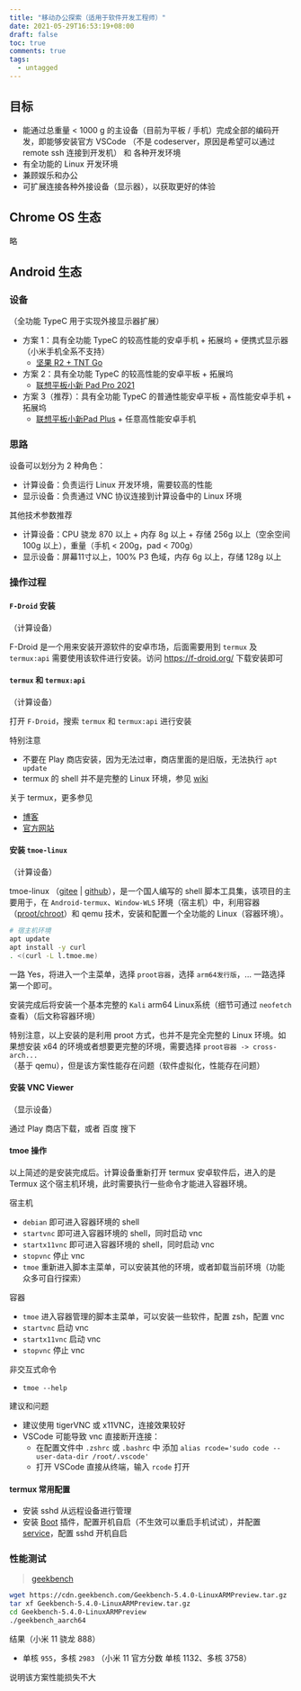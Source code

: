 ```yaml
---
title: "移动办公探索（适用于软件开发工程师）"
date: 2021-05-29T16:53:19+08:00
draft: false
toc: true
comments: true
tags:
  - untagged
---
```


## 目标

* 能通过总重量 < 1000 g 的主设备（目前为平板 / 手机）完成全部的编码开发，即能够安装官方 VSCode （不是 codeserver，原因是希望可以通过 remote ssh 连接到开发机） 和 各种开发环境
* 有全功能的 Linux 开发环境
* 兼顾娱乐和办公
* 可扩展连接各种外接设备（显示器），以获取更好的体验

## Chrome OS 生态

略

## Android 生态

### 设备

（全功能 TypeC 用于实现外接显示器扩展）

* 方案 1：具有全功能 TypeC 的较高性能的安卓手机 + 拓展坞 + 便携式显示器（小米手机全系不支持）
    * [坚果 R2 + TNT Go](https://www.smartisan.com/item/100187101)
* 方案 2：具有全功能 TypeC 的较高性能的安卓平板 + 拓展坞
    * [联想平板小新 Pad Pro 2021](https://item.lenovo.com.cn/product/1014616.html)
* 方案 3（推荐）：具有全功能 TypeC 的普通性能安卓平板 + 高性能安卓手机 + 拓展坞
    * [联想平板小新Pad Plus](https://item.lenovo.com.cn/product/1014618.html) + 任意高性能安卓手机

### 思路

设备可以划分为 2 种角色：

* 计算设备：负责运行 Linux 开发环境，需要较高的性能
* 显示设备：负责通过 VNC 协议连接到计算设备中的 Linux 环境

其他技术参数推荐

* 计算设备：CPU 骁龙 870 以上 + 内存 8g 以上 + 存储 256g 以上（空余空间 100g 以上），重量（手机 < 200g，pad < 700g）
* 显示设备：屏幕11寸以上，100% P3 色域，内存 6g 以上，存储 128g 以上

### 操作过程

#### `F-Droid` 安装

（计算设备）

F-Droid 是一个用来安装开源软件的安卓市场，后面需要用到 `termux` 及 `termux:api` 需要使用该软件进行安装。访问 https://f-droid.org/ 下载安装即可

#### `termux` 和 `termux:api`

（计算设备）

打开 `F-Droid`，搜索 `termux` 和 `termux:api` 进行安装

特别注意

* 不要在 Play 商店安装，因为无法过审，商店里面的是旧版，无法执行 `apt update`
* termux 的 shell 并不是完整的 Linux 环境，参见 [wiki](https://wiki.termux.com/wiki/Differences_from_Linux)

关于 termux，更多参见

* [博客](https://www.sqlsec.com/2018/05/termux.html)
* [官方网站](https://termux.com/)

#### 安装 `tmoe-linux`

（计算设备）

tmoe-linux （[gitee](https://gitee.com/mo2/linux) | [github](https://github.com/2moe/tmoe-linux)），是一个国人编写的 shell 脚本工具集，该项目的主要用于，在 `Android-termux`、`Window-WLS` 环境（宿主机）中，利用容器（[proot/chroot](https://wiki.termux.com/wiki/PRoot)）和 qemu 技术，安装和配置一个全功能的 Linux（容器环境）。

```bash
# 宿主机环境
apt update
apt install -y curl
. <(curl -L l.tmoe.me)
```

一路 Yes，将进入一个主菜单，选择 `proot容器`，选择 `arm64发行版`，... 一路选择第一个即可。

安装完成后将安装一个基本完整的 `Kali` arm64 Linux系统（细节可通过 `neofetch` 查看）（后文称容器环境）

特别注意，以上安装的是利用 proot 方式，也并不是完全完整的 Linux 环境。如果想安装 x64 的环境或者想要更完整的环境，需要选择 `proot容器 -> cross-arch...`（基于 qemu），但是该方案性能存在问题（软件虚拟化，性能存在问题）

#### 安装 VNC Viewer

（显示设备）

通过 Play 商店下载，或者 百度 搜下

#### tmoe 操作

以上简述的是安装完成后。计算设备重新打开 termux 安卓软件后，进入的是 Termux 这个宿主机环境，此时需要执行一些命令才能进入容器环境。

宿主机

* `debian` 即可进入容器环境的 shell
* `startvnc` 即可进入容器环境的 shell，同时启动 vnc
* `startx11vnc` 即可进入容器环境的 shell，同时启动 vnc
* `stopvnc` 停止 vnc
* `tmoe` 重新进入脚本主菜单，可以安装其他的环境，或者卸载当前环境（功能众多可自行探索）

容器

* `tmoe` 进入容器管理的脚本主菜单，可以安装一些软件，配置 zsh，配置 vnc
* `startvnc` 启动 vnc
* `startx11vnc` 启动 vnc
* `stopvnc` 停止 vnc

非交互式命令

* `tmoe --help`

建议和问题

* 建议使用 tigerVNC 或 x11VNC，连接效果较好
* VSCode 可能导致 vnc 直接断开连接：
    * 在配置文件中 `.zshrc` 或 `.bashrc` 中 添加 `alias rcode='sudo code --user-data-dir /root/.vscode'`
    * 打开 VSCode 直接从终端，输入 `rcode` 打开

#### termux 常用配置

* 安装 sshd 从远程设备进行管理
* 安装 [Boot](https://wiki.termux.com/wiki/Termux:Boot) 插件，配置开机自启（不生效可以重启手机试试），并配置 [service](https://wiki.termux.com/wiki/Termux-services)，配置 sshd 开机自启

### 性能测试

> [geekbench](https://www.geekbench.com/blog/2021/03/geekbench-54/)

```bash
wget https://cdn.geekbench.com/Geekbench-5.4.0-LinuxARMPreview.tar.gz
tar xf Geekbench-5.4.0-LinuxARMPreview.tar.gz
cd Geekbench-5.4.0-LinuxARMPreview
./geekbench_aarch64
```

结果（小米 11 骁龙 888）

* 单核 `955`，多核 `2983` （小米 11 官方分数 单核 1132、多核 3758）

说明该方案性能损失不大
